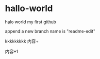 # hallo-world
halo  world
my first github


append a new  branch   name is "readme-edit"


kkkkkkkkk
内容+

内容+1


